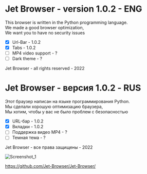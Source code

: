 # Jet Browser - version 1.0.2 - ENG

This browser is written in the Python programming language.                                                                
We made a good browser optimization,                                                                 
We want you to have no security issues

- [x] Url-Bar - 1.0.2
- [x] Tabs - 1.0.2
- [ ] MP4 video support - ?
- [ ] Dark theme - ?

Jet Browser - all rights reserved - 2022

# Jet Browser - версия 1.0.2 - RUS

Этот браузер написан на языке программирования Python.                                                                         
Мы сделали хорошую оптимизацию браузера,                                                                    
Мы хотим, чтобы у вас не было проблем с безопасностью                          

- [x] URL-бар - 1.0.2
- [x] Вкладки - 1.0.2
- [ ] Поддержка видео MP4 - ?
- [ ] Темная тема - ?

Jet Browser - все права защищены - 2022

![Screenshot_1](https://user-images.githubusercontent.com/110713770/192215364-21c8814e-46b2-411d-9f09-0a337f8d4f21.png)

https://github.com/Jet-Browser/Jet-Browser/
